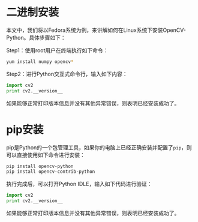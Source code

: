 # 二进制安装

本文中，我们将以Fedora系统为例，来讲解如何在Linux系统下安装OpenCV-Python。具体步骤如下：

Step1：使用root用户在终端执行如下命令：
```bash
yum install numpy opencv*
```

Step2：进行Python交互式命令行，输入如下内容：
```python
import cv2
print cv2.__version__
```
如果能够正常打印版本信息并没有其他异常错误，则表明已经安装成功了。


# pip安装

pip是Python的一个包管理工具，如果你的电脑上已经正确安装并配置了`pip`，则可以直接使用如下命令进行安装：
```bash
pip install opencv-python
pip install opencv-contrib-python
```
执行完成后，可以打开Python IDLE，输入如下代码进行验证：
```python
import cv2
print cv2.__version__
```
如果能够正常打印版本信息并没有其他异常错误，则表明已经安装成功了。
